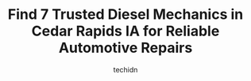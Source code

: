 ---
layout: ampstory
image: https://images.unsplash.com/photo-1541443131876-44b03de101c5?ixlib=rb-4.0.3&ixid=MnwxMjA3fDB8MHxwaG90by1wYWdlfHx8fGVufDB8fHx8&auto=format&fit=crop&w=640&h=853&q=80
author: techidn
featured: false
description: Entrust your vehicle to the 7 best Diesel Mechanic in Cedar Rapids IA, USA and experience the difference they can make. With their extensive knowledge, state-of-the-art facilities, and commi
title: Find 7 Trusted Diesel Mechanics in Cedar Rapids IA for Reliable Automotive Repairs
cover:
   title: Find 7 Trusted Diesel Mechanics in Cedar Rapids IA for Reliable Automotive Repairs
   subtitle: Rickpate
   background: https://images.unsplash.com/photo-1541443131876-44b03de101c5?ixlib=rb-4.0.3&ixid=MnwxMjA3fDB8MHxwaG90by1wYWdlfHx8fGVufDB8fHx8&auto=format&fit=crop&w=640&h=853&q=80

pages: 
 - layout: thirds
   top: <h1>#1 Big Jims Automotive</h1>
   bottom: "<p>This place is hands down amazing!! About 2 months ago I took my car in for an oil change. I asked them about replacing my brakes. Because at my previous oil change at jif</p>"
   background: https://www.knot35.com/toplist/wp-content/uploads/2023/06/best-diesel-mechanic-1-in-cedar-rapids-ia-1685839457.jpeg
   backgroundblur: true
 - layout: thirds
   top: <h1>#2 ATC Auto Truck Center Inc.</h1>
   bottom: "<p>941 66th Ave SW, Cedar Rapids, IA 52404, United States</p>"
   background: https://www.knot35.com/toplist/wp-content/uploads/2023/06/best-diesel-mechanic-2-in-cedar-rapids-ia-1685839458.jpeg
   cta:
      link: https://www.knot35.com/toplist/find-7-trusted-diesel-mechanics-in-cedar-rapids-ia-for-reliable-automotive-repairs/
      text: Find 7 Trusted Diesel Mechanics in Cedar Rapids IA for Reliable Automotive Repairs
 - layout: thirds
   top: <h1>#3 Boubin Tire & Automotive</h1>
   bottom: "<p>799 Blairs Ferry Rd NE, Cedar Rapids, IA 52402, United States</p>"
   background: https://www.knot35.com/toplist/wp-content/uploads/2023/06/best-diesel-mechanic-3-in-cedar-rapids-ia-1685839458.jpeg
   cta:
      link: https://www.knot35.com/toplist/find-7-trusted-diesel-mechanics-in-cedar-rapids-ia-for-reliable-automotive-repairs/
      text: Find 7 Trusted Diesel Mechanics in Cedar Rapids IA for Reliable Automotive Repairs
 - layout: thirds
   top: <h1>#4 Papas Truck & Trailer Repair LLC</h1>
   bottom: "<p>5650 6th St SW, Cedar Rapids, IA 52404, United States</p>"
   background: https://images.unsplash.com/photo-1524169358666-79f22534bc6e?ixlib=rb-4.0.3&ixid=MnwxMjA3fDB8MHxwaG90by1wYWdlfHx8fGVufDB8fHx8&auto=format&fit=crop&w=640&h=853&q=80
   cta:
      link: https://www.knot35.com/toplist/find-7-trusted-diesel-mechanics-in-cedar-rapids-ia-for-reliable-automotive-repairs/
      text: Find 7 Trusted Diesel Mechanics in Cedar Rapids IA for Reliable Automotive Repairs
 - layout: thirds
   top: <h1>#5 DOS Truck and Trailer Repair 24/7 Mobile Mechanic Service</h1>
   bottom: "<p>455 58th Ave SW #4802, Cedar Rapids, IA 52404, United States</p>"
   background: https://images.unsplash.com/photo-1509114397022-ed747cca3f65?ixlib=rb-4.0.3&ixid=MnwxMjA3fDB8MHxwaG90by1wYWdlfHx8fGVufDB8fHx8&auto=format&fit=crop&w=640&h=853&q=80
   cta:
      link: https://www.knot35.com/toplist/find-7-trusted-diesel-mechanics-in-cedar-rapids-ia-for-reliable-automotive-repairs/
      text: Find 7 Trusted Diesel Mechanics in Cedar Rapids IA for Reliable Automotive Repairs
 - layout: thirds
   top: <h1>#6 Seegers Truck & Trailer Repair</h1>
   bottom: "<p>1125 66th Ave SW, Cedar Rapids, IA 52404, United States</p>"
   background: https://images.unsplash.com/photo-1591393223703-56fe1347ac62?ixlib=rb-4.0.3&ixid=MnwxMjA3fDB8MHxwaG90by1wYWdlfHx8fGVufDB8fHx8&auto=format&fit=crop&w=640&h=853&q=80
   cta:
      link: https://www.knot35.com/toplist/find-7-trusted-diesel-mechanics-in-cedar-rapids-ia-for-reliable-automotive-repairs/
      text: Find 7 Trusted Diesel Mechanics in Cedar Rapids IA for Reliable Automotive Repairs
 - layout: thirds
   top: <h1>#7 Mefferds Auto Services</h1>
   bottom: "<p>4580 Mt Vernon Rd SE, Cedar Rapids, IA 52403, United States</p>"
   background: https://images.unsplash.com/photo-1536745287225-21d689278fd1?ixlib=rb-4.0.3&ixid=MnwxMjA3fDB8MHxwaG90by1wYWdlfHx8fGVufDB8fHx8&auto=format&fit=crop&w=640&h=853&q=80
   cta:
      link: https://www.knot35.com/toplist/find-7-trusted-diesel-mechanics-in-cedar-rapids-ia-for-reliable-automotive-repairs/
      text: Find 7 Trusted Diesel Mechanics in Cedar Rapids IA for Reliable Automotive Repairs
 - layout: thirds
   middle: Continue reading...
   background: https://images.unsplash.com/photo-1597773150796-e5c14ebecbf5?ixlib=rb-4.0.3&ixid=MnwxMjA3fDB8MHxwaG90by1wYWdlfHx8fGVufDB8fHx8&auto=format&fit=crop&w=640&h=853&q=80
   cta:
      link: https://www.knot35.com/toplist/find-7-trusted-diesel-mechanics-in-cedar-rapids-ia-for-reliable-automotive-repairs/
      text: Find 7 Trusted Diesel Mechanics in Cedar Rapids IA for Reliable Automotive Repairs
      
---